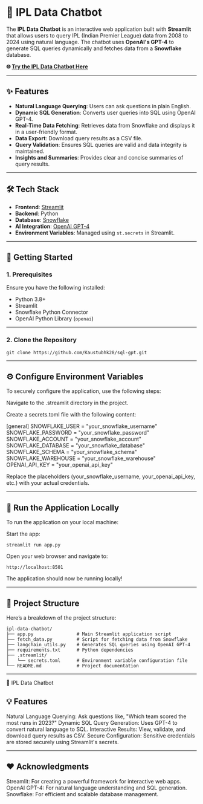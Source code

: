 # 🏏 IPL Data Chatbot

The **IPL Data Chatbot** is an interactive web application built with **Streamlit** that allows users to query IPL (Indian Premier League) data from 2008 to 2024 using natural language. The chatbot uses **OpenAI's GPT-4** to generate SQL queries dynamically and fetches data from a **Snowflake** database.

**🌐 [Try the IPL Data Chatbot Here](https://iplchatbot.streamlit.app/)**

---
## ✨ Features

- **Natural Language Querying**: Users can ask questions in plain English.
- **Dynamic SQL Generation**: Converts user queries into SQL using OpenAI GPT-4.
- **Real-Time Data Fetching**: Retrieves data from Snowflake and displays it in a user-friendly format.
- **Data Export**: Download query results as a CSV file.
- **Query Validation**: Ensures SQL queries are valid and data integrity is maintained.
- **Insights and Summaries**: Provides clear and concise summaries of query results.

---

## 🛠️ Tech Stack

- **Frontend**: [Streamlit](https://streamlit.io/)
- **Backend**: Python
- **Database**: [Snowflake](https://www.snowflake.com/)
- **AI Integration**: [OpenAI GPT-4](https://openai.com/)
- **Environment Variables**: Managed using `st.secrets` in Streamlit.

---

## 🚀 Getting Started

### 1. Prerequisites

Ensure you have the following installed:

- Python 3.8+
- Streamlit
- Snowflake Python Connector
- OpenAI Python Library (`openai`)
  
---
### 2. Clone the Repository
```
git clone https://github.com/Kaustubhk28/sql-gpt.git
```
---

## ⚙️ Configure Environment Variables
To securely configure the application, use the following steps:

Navigate to the .streamlit directory in the project.

Create a secrets.toml file with the following content:

[general]
SNOWFLAKE_USER = "your_snowflake_username"
SNOWFLAKE_PASSWORD = "your_snowflake_password"
SNOWFLAKE_ACCOUNT = "your_snowflake_account"
SNOWFLAKE_DATABASE = "your_snowflake_database"
SNOWFLAKE_SCHEMA = "your_snowflake_schema"
SNOWFLAKE_WAREHOUSE = "your_snowflake_warehouse"
OPENAI_API_KEY = "your_openai_api_key"

Replace the placeholders (your_snowflake_username, your_openai_api_key, etc.) with your actual credentials.

---

## 🚀 Run the Application Locally
To run the application on your local machine:

Start the app:
```
streamlit run app.py
```
Open your web browser and navigate to:
```
http://localhost:8501
```
The application should now be running locally!

---

## 📁 Project Structure
Here’s a breakdown of the project structure:
```
ipl-data-chatbot/
├── app.py                # Main Streamlit application script
├── fetch_data.py         # Script for fetching data from Snowflake
├── langchain_utils.py    # Generates SQL queries using OpenAI GPT-4
├── requirements.txt      # Python dependencies
├── .streamlit/           
│   └── secrets.toml      # Environment variable configuration file
└── README.md             # Project documentation
```
---
🔗 IPL Data Chatbot

## 💡 Features
Natural Language Querying: Ask questions like, "Which team scored the most runs in 2023?"
Dynamic SQL Query Generation: Uses GPT-4 to convert natural language to SQL.
Interactive Results: View, validate, and download query results as CSV.
Secure Configuration: Sensitive credentials are stored securely using Streamlit's secrets.

---

## ❤️ Acknowledgments
Streamlit: For creating a powerful framework for interactive web apps.
OpenAI GPT-4: For natural language understanding and SQL generation.
Snowflake: For efficient and scalable database management.

